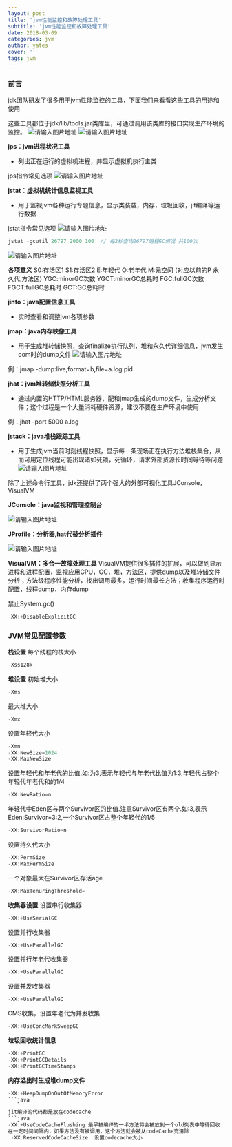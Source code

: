 ```yaml
---
layout: post
title: 'jvm性能监控和故障处理工具'
subtitle: 'jvm性能监控和故障处理工具'
date: 2018-03-09
categories: jvm
author: yates
cover: ''
tags: jvm
---
```


### 前言
jdk团队研发了很多用于jvm性能监控的工具，下面我们来看看这些工具的用途和使用


这些工具都位于jdk/lib/tools.jar类库里，可通过调用该类库的接口实现生产环境的监控。
![请输入图片地址](http://yatesblog.oss-cn-shenzhen.aliyuncs.com/img/2018-03-19-jvm/10.png)
![请输入图片地址](http://yatesblog.oss-cn-shenzhen.aliyuncs.com/img/2018-03-19-jvm/11.png)

**jps：jvm进程状况工具**
- 列出正在运行的虚拟机进程，并显示虚拟机执行主类

jps指令常见选项
![请输入图片地址](http://yatesblog.oss-cn-shenzhen.aliyuncs.com/img/2018-03-19-jvm/12.png)

**jstat：虚拟机统计信息监视工具**
- 用于监视jvm各种运行专题信息，显示类装载，内存，垃圾回收，jit编译等运行数据

jstat指令常见选项
![请输入图片地址](http://yatesblog.oss-cn-shenzhen.aliyuncs.com/img/2018-03-19-jvm/13.png)


```java
jstat -gcutil 26797 2000 100  // 每2秒查询26797进程GC情况 共100次 
```
![请输入图片地址](http://yatesblog.oss-cn-shenzhen.aliyuncs.com/img/2018-03-19-jvm/38.png)

**各项意义**
S0:存活区1
S1:存活区2
E:年轻代
O:老年代
M:元空间 (对应以前的P 永久代,方法区)
YGC:minorGC次数
YGCT:minorGC总耗时
FGC:fullGC次数
FGCT:fullGC总耗时
GCT:GC总耗时


**jinfo：java配置信息工具**
- 实时查看和调整jvm各项参数

**jmap：java内存映像工具**
- 用于生成堆转储快照，查询finalize执行队列，堆和永久代详细信息，jvm发生oom时的dump文件
![请输入图片地址](http://yatesblog.oss-cn-shenzhen.aliyuncs.com/img/2018-03-19-jvm/14.png)

例：jmap -dump:live,format=b,file=a.log pid

**jhat：jvm堆转储快照分析工具**
- 通过内置的HTTP/HTML服务器，配和jmap生成的dump文件，生成分析文件；这个过程是一个大量消耗硬件资源，建议不要在生产环境中使用

例：jhat -port 5000 a.log

**jstack：java堆栈跟踪工具**
- 用于生成jvm当前时刻线程快照，显示每一条现场正在执行方法堆栈集合，从而可用定位线程可能出现诸如死锁，死循环，请求外部资源长时间等待等问题
![请输入图片地址](http://yatesblog.oss-cn-shenzhen.aliyuncs.com/img/2018-03-19-jvm/15.png)

除了上述命令行工具，jdk还提供了两个强大的外部可视化工具JConsole，VisualVM

**JConsole：java监视和管理控制台**

![请输入图片地址](http://yatesblog.oss-cn-shenzhen.aliyuncs.com/img/2018-03-19-jvm/16.png)


**JProfile：分析器,hat代替分析插件**

![请输入图片地址](http://yatesblog.oss-cn-shenzhen.aliyuncs.com/img/2018-03-19-jvm/16.png)


**VisualVM：多合一故障处理工具**
VisualVM提供很多插件的扩展，可以做到显示进程和进程配置，监视应用CPU，GC，堆，方法区，提供dump以及堆转储文件分析；方法级程序性能分析，找出调用最多，运行时间最长方法；收集程序运行时配置，线程dump，内存dump


禁止System.gc()
```java
-XX:+DisableExplicitGC
```

### JVM常见配置参数

**栈设置** 
每个线程的栈大小
```java
-Xss128k
```

**堆设置** 
初始堆大小
```java
-Xms
```
最大堆大小
```java
-Xmx
```
设置年轻代大小
```java
-Xmn
-XX:NewSize=1024 
-XX:MaxNewSize 
```
设置年轻代和年老代的比值.如:为3,表示年轻代与年老代比值为1:3,年轻代占整个年轻代年老代和的1/4
```java
-XX:NewRatio=n
```
年轻代中Eden区与两个Survivor区的比值.注意Survivor区有两个.如:3,表示Eden:Survivor=3:2,一个Survivor区占整个年轻代的1/5
```java
-XX:SurvivorRatio=n
```
设置持久代大小
```java
-XX:PermSize
-XX:MaxPermSize
```
一个对象最大在Survivor区存活age
```java
-XX:MaxTenuringThreshold=
```

**收集器设置**
设置串行收集器
```java
-XX:+UseSerialGC
```
设置并行收集器
```java
-XX:+UseParallelGC
```
设置并行年老代收集器
```java
-XX:+UseParallelGC
```
设置并发收集器
```java
-XX:+UseParallelGC
```
CMS收集，设置年老代为并发收集
```java
-XX:+UseConcMarkSweepGC
```
**垃圾回收统计信息**
```java
-XX:+PrintGC 
-XX:+PrintGCDetails 
-XX:+PrintGCTimeStamps 
```

**内存溢出时生成堆dump文件**
```java
-XX:+HeapDumpOnOutOfMemoryError
```java

jit编译的代码都是放在codecache
```java
-XX:+UseCodeCacheFlushing 最早被编译的一半方法将会被放到一个old列表中等待回收
在一定时间间隔内，如果方法没有被调用，这个方法就会被从codeCache充清除
 -XX:ReservedCodeCacheSize  设置codecache大小
```
